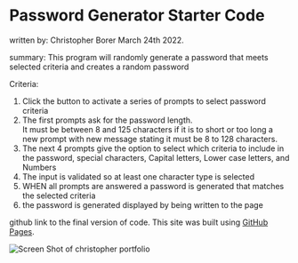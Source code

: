 # Password Generator Starter Code
written by: Christopher Borer March 24th 2022.

summary:
This program will randomly generate a password that meets selected criteria 
and creates a random password


Criteria:
1. Click the button to activate a series of prompts to select password criteria
2. The first prompts ask for the password length.  
   It must be between 8 and 125 characters 
   if it is to short or too long a  new prompt with new message stating it must be 8 to 128 characters.
3. The next 4 prompts give the option to select which criteria to include in the password, 
   special characters, Capital letters, Lower case letters, and Numbers
4. The input is validated so at least one character type is selected
5. WHEN all prompts are answered a password is generated that matches the selected criteria
6. the password is generated displayed by being written to the page

github link to the final version of code.
This site was built using [GitHub Pages]().

![Screen Shot of christopher portfolio]()
